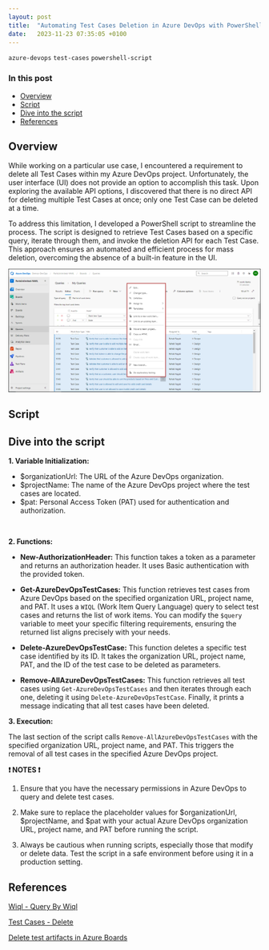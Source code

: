 ```yaml
---
layout: post
title:  "Automating Test Cases Deletion in Azure DevOps with PowerShell"
date:   2023-11-23 07:35:05 +0100
---
```


`azure-devops` `test-cases` `powershell-script`

### In this post

- [Overview](#overview)
- [Script](#script)
- [Dive into the script](#dive-into-the-script)
- [References](#references)

## Overview

While working on a particular use case, I encountered a requirement to delete all Test Cases within my Azure DevOps project. Unfortunately, the user interface (UI) does not provide an option to accomplish this task. Upon exploring the available API options, I discovered that there is no direct API for deleting multiple Test Cases at once; only one Test Case can be deleted at a time.

To address this limitation, I developed a PowerShell script to streamline the process. The script is designed to retrieve Test Cases based on a specific query, iterate through them, and invoke the deletion API for each Test Case. This approach ensures an automated and efficient process for mass deletion, overcoming the absence of a built-in feature in the UI.

![](/assets/images/delete-testcases/multi-testcases-options.png)

## Script

<script src="https://gist.github.com/RehabAbotalep/ed19d7fff5404d0022968675caaafb44.js"></script>

## Dive into the script

**1. Variable Initialization:**

- $organizationUrl: The URL of the Azure DevOps organization.
- $projectName: The name of the Azure DevOps project where the test cases are located.
- $pat: Personal Access Token (PAT) used for authentication and authorization.
<br>

**2. Functions:**

- **New-AuthorizationHeader:** This function takes a token as a parameter and returns an authorization header. It uses Basic authentication with the provided token.

- **Get-AzureDevOpsTestCases:** This function retrieves test cases from Azure DevOps based on the specified organization URL, project name, and PAT. It uses a `WIQL` (Work Item Query Language) query to select test cases and returns the list of work items.
    You can modify the `$query` variable to meet your specific filtering requirements, ensuring the returned list aligns precisely with your needs.

- **Delete-AzureDevOpsTestCase:** This function deletes a specific test case identified by its ID. It takes the organization URL, project name, PAT, and the ID of the test case to be deleted as parameters.

- **Remove-AllAzureDevOpsTestCases:** This function retrieves all test cases using `Get-AzureDevOpsTestCases` and then iterates through each one, deleting it using `Delete-AzureDevOpsTestCase`. Finally, it prints a message indicating that all test cases have been deleted.

**3. Execution:**

The last section of the script calls `Remove-AllAzureDevOpsTestCases` with the specified organization URL, project name, and PAT. This triggers the removal of all test cases in the specified Azure DevOps project.

**❗ NOTES ❗**

1. Ensure that you have the necessary permissions in Azure DevOps to query and delete test cases.

2. Make sure to replace the placeholder values for $organizationUrl, $projectName, and $pat with your actual Azure DevOps organization URL, project name, and PAT before running the script.

3. Always be cautious when running scripts, especially those that modify or delete data. Test the script in a safe environment before using it in a production setting.

## References

[Wiql - Query By Wiql](https://learn.microsoft.com/en-us/rest/api/azure/devops/wit/wiql/query-by-wiql?view=azure-devops-rest-7.0&tabs=HTTP)

[Test Cases - Delete](https://learn.microsoft.com/en-us/rest/api/azure/devops/test/test-cases/delete?view=azure-devops-rest-7.1&tabs=HTTP)

[Delete test artifacts in Azure Boards](https://learn.microsoft.com/en-us/azure/devops/boards/backlogs/delete-test-artifacts?view=azure-devops#delete-a-test-case-test-suite-or-test-plan)


